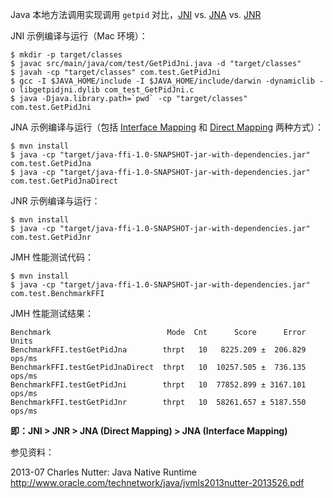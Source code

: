 
Java 本地方法调用实现调用 `getpid` 对比，[JNI](https://en.wikipedia.org/wiki/Java_Native_Interface) vs. [JNA](https://github.com/java-native-access/jna) vs. [JNR](https://github.com/jnr/jnr-ffi)

JNI 示例编译与运行（Mac 环境）：

```
$ mkdir -p target/classes
$ javac src/main/java/com/test/GetPidJni.java -d "target/classes"
$ javah -cp "target/classes" com.test.GetPidJni
$ gcc -I $JAVA_HOME/include -I $JAVA_HOME/include/darwin -dynamiclib -o libgetpidjni.dylib com_test_GetPidJni.c
$ java -Djava.library.path=`pwd` -cp "target/classes" com.test.GetPidJni
```


JNA 示例编译与运行（包括 [Interface Mapping](https://github.com/java-native-access/jna/blob/master/www/FunctionalDescription.md#interface-mapping) 和 [Direct Mapping](https://github.com/java-native-access/jna/blob/master/www/FunctionalDescription.md#direct-mapping) 两种方式）：

```
$ mvn install
$ java -cp "target/java-ffi-1.0-SNAPSHOT-jar-with-dependencies.jar" com.test.GetPidJna
$ java -cp "target/java-ffi-1.0-SNAPSHOT-jar-with-dependencies.jar" com.test.GetPidJnaDirect
```


JNR 示例编译与运行：

```
$ mvn install
$ java -cp "target/java-ffi-1.0-SNAPSHOT-jar-with-dependencies.jar" com.test.GetPidJnr
```

JMH 性能测试代码：

```
$ mvn install
$ java -cp "target/java-ffi-1.0-SNAPSHOT-jar-with-dependencies.jar" com.test.BenchmarkFFI
```

JMH 性能测试结果：

```
Benchmark                          Mode  Cnt      Score      Error   Units
BenchmarkFFI.testGetPidJna        thrpt   10   8225.209 ±  206.829  ops/ms
BenchmarkFFI.testGetPidJnaDirect  thrpt   10  10257.505 ±  736.135  ops/ms
BenchmarkFFI.testGetPidJni        thrpt   10  77852.899 ± 3167.101  ops/ms
BenchmarkFFI.testGetPidJnr        thrpt   10  58261.657 ± 5187.550  ops/ms
```

**即：JNI > JNR > JNA (Direct Mapping) > JNA (Interface Mapping)**

参见资料：

2013-07 Charles Nutter: Java Native Runtime <http://www.oracle.com/technetwork/java/jvmls2013nutter-2013526.pdf>
